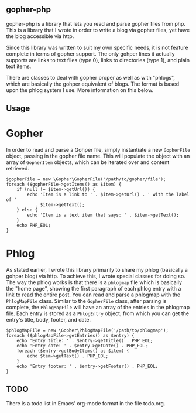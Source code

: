 ## gopher-php

gopher-php is a library that lets you read and parse gopher files from php.
This is a library that I wrote in order to write a blog via gopher files, yet
have the blog accessible via http.

Since this library was written to suit my own specific needs, it is not feature
complete in terms of gopher support. The only gohper lines it actually supports
are links to text files (type 0), links to directories (type 1), and plain text
items.

There are classes to deal with gopher proper as well as with "phlogs", which
are basically the gohper equivalent of blogs. The format is based upon the
phlog system I use. More information on this below.

## Usage

# Gopher

In order to read and parse a Gohper file, simply instantiate a new `GopherFile`
object, passing in the gopher file name. This will populate the object with
an array of `GopherItem` objects, which can be iterated over and content
retrieved.

```
$gopherFile = new \Gopher\GopherFile('/path/to/gopher/file');
foreach ($gopherFile->getItems() as $item) {
    if (null != $item->getUrl()) {
        echo 'Item is a link to ' . $item->getUrl() . ' with the label of '
           . $item->getText();
    } else {
        echo 'Item is a text item that says: ' . $item->getText();
    }
    echo PHP_EOL;
}
```

# Phlog

As stated earlier, I wrote this library primarily to share my phlog (basically
a gohper blog) via http. To achieve this, I wrote special classes for doing so.
The way the phlog works is that there is a `phlogmap` file which is basically
the "home page", showing the first paragraph of each phlog entry with a link
to read the entire post. You can read and parse a phlogmap with the
`PhlogMapFile` class. Similar to the `GopherFile` class, after parsing is
complete, the `PhlogMapFile` will have an array of the entries in the phlogmap
file. Each entry is stored as a `PhlogEntry` object, from which you can get the
entry's title, body, footer, and date.

```
$phlogMapFile = new \Gopher\PhlogMapFile('/path/to/phlogmap');
foreach ($phlogMapFile->getEntries() as $entry) {
    echo 'Entry title: ' . $entry->getTitle() . PHP_EOL;
    echo 'Entry date: ' . $entry->getDate() . PHP_EOL;
    foreach ($entry->getBodyItems() as $item) {
        echo $tem->getText() . PHP_EOL;
    }
    echo 'Entry footer: ' . $entry->getFooter() . PHP_EOL;
}
```

## TODO

There is a todo list in Emacs' org-mode format in the file todo.org.
